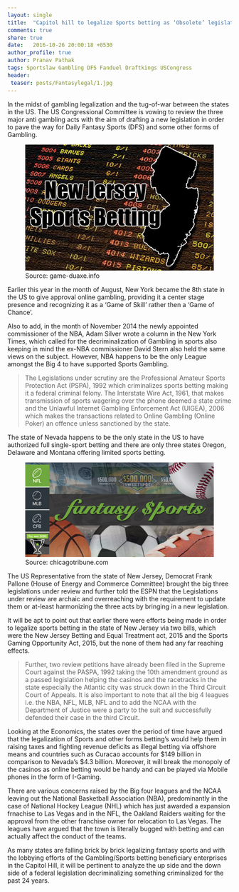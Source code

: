 ```yaml
---
layout: single
title:  "Capitol hill to legalize Sports betting as ‘Obsolete’ legislations under US Congressional review"
comments: true
share: true
date:   2016-10-26 20:00:18 +0530
author_profile: true
author: Pranav Pathak
tags: Sportslaw Gambling DFS Fanduel Draftkings USCongress
header:
 teaser: posts/Fantasylegal/1.jpg
---
```


In the midst of gambling legalization and the tug-of-war between the states in the US. The US Congressional Committee is vowing to review the three major anti gambling acts with the aim of drafting a new legislation in order to pave the way for Daily Fantasy Sports (DFS) and some other forms of Gambling.  

<figure class="half">
<a href="/images/posts/Fantasylegal/1.jpg"><img src="/images/posts/Fantasylegal/1.jpg"></a>
<figcaption>Source: game-duaxe.info </figcaption>
</figure>

Earlier this year in the month of August, New York became the 8th state in the US to give approval online gambling, providing it a center stage presence and recognizing it as a ‘Game of Skill’ rather then a ‘Game of Chance’.

Also to add, in the month of November 2014 the newly appointed commissioner of the NBA, Adam Silver wrote a column in the New York Times, which called for the decriminalization of Gambling in sports also keeping in mind the ex-NBA commissioner David Stern also held the same views on the subject. However, NBA happens to be the only League amongst the Big 4 to have supported Sports Gambling.

<blockquote>
The Legislations under scrutiny are the Professional Amateur Sports Protection Act (PSPA), 1992 which criminalizes sports betting making it a federal criminal felony. The Interstate Wire Act, 1961, that makes transmission of sports wagering over the phone deemed a state crime and the Unlawful Internet Gambling Enforcement Act (UIGEA), 2006 which makes the transactions related to Online Gambling (Online Poker) an offence unless sanctioned by the state.
</blockquote>

The state of Nevada happens to be the only state in the US to have authorized full single-sport betting and there are only three states Oregon, Delaware and Montana offering limited sports betting.

<figure class="half">
<a href="/images/posts/Fantasylegal/2.jpg"><img src="/images/posts/Fantasylegal/2.jpg"></a>
<figcaption>Source: chicagotribune.com </figcaption>
</figure>

The US Representative from the state of New Jersey, Democrat Frank Pallone (House of Energy and Commerce Committee) brought the big three legislations under review and further told the ESPN that the Legislations under review are archaic and overreaching with the requirement to update them or at-least harmonizing the three acts by bringing in a new legislation.

It will be apt to point out that earlier there were efforts being made in order to legalize sports betting in the state of New Jersey via two bills, which were the New Jersey Betting and Equal Treatment act, 2015 and the Sports Gaming Opportunity Act, 2015, but the none of them had any far reaching effects.

<blockquote>
Further, two review petitions have already been filed in the Supreme Court against the PASPA, 1992 taking the 10th amendment ground as a passed legislation helping the casinos and the racetracks in the state especially the Atlantic city was struck down in the Third Circuit Court of Appeals. It is also important to note that all the big 4 leagues i.e. the NBA, NFL, MLB, NFL and to add the NCAA with the Department of Justice were a party to the suit and successfully defended their case in the third Circuit.
</blockquote>

Looking at the Economics, the states over the period of time have argued that the legalization of Sports and other forms betting’s would help them in raising taxes and fighting revenue deficits as illegal betting via offshore means and countries such as Curacao accounts for $149 billion in comparison to Nevada’s $4.3 billion. Moreover, it will break the monopoly of the casinos as online betting would be handy and can be played via Mobile phones in the form of I-Gaming.

There are various concerns raised by the Big four leagues and the NCAA leaving out the National Basketball Association (NBA), predominantly in the case of National Hockey League (NHL) which has just awarded a expansion frnachise to Las Vegas and in the NFL, the Oakland Raiders waiting for the approval from the other franchise owner for relocation to Las Vegas. The leagues have argued that the town is literally bugged with betting and can actually affect the conduct of the teams.

As many states are falling brick by brick legalizing fantasy sports and with the lobbying efforts of the Gambling/Sports betting beneficiary enterprises in the Capitol Hill, it will be pertinent to analyze the up side and the down side of a federal legislation decriminalizing something criminalized for the past 24 years.
